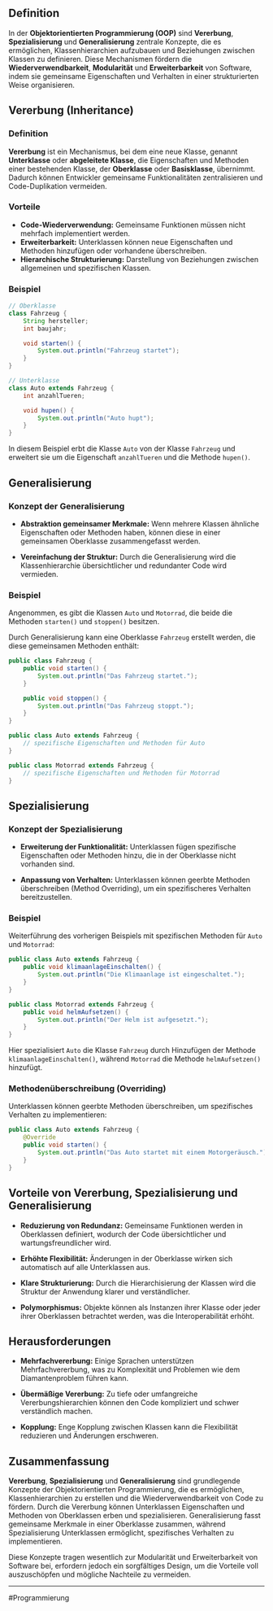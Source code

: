 
## Definition

In der **Objektorientierten Programmierung (OOP)** sind **Vererbung**, **Spezialisierung** und **Generalisierung** zentrale Konzepte, die es ermöglichen, Klassenhierarchien aufzubauen und Beziehungen zwischen Klassen zu definieren. Diese Mechanismen fördern die **Wiederverwendbarkeit**, **Modularität** und **Erweiterbarkeit** von Software, indem sie gemeinsame Eigenschaften und Verhalten in einer strukturierten Weise organisieren.

## Vererbung (Inheritance)

### Definition

**Vererbung** ist ein Mechanismus, bei dem eine neue Klasse, genannt **Unterklasse** oder **abgeleitete Klasse**, die Eigenschaften und Methoden einer bestehenden Klasse, der **Oberklasse** oder **Basisklasse**, übernimmt. Dadurch können Entwickler gemeinsame Funktionalitäten zentralisieren und Code-Duplikation vermeiden.

### Vorteile

- **Code-Wiederverwendung:** Gemeinsame Funktionen müssen nicht mehrfach implementiert werden.
- **Erweiterbarkeit:** Unterklassen können neue Eigenschaften und Methoden hinzufügen oder vorhandene überschreiben.
- **Hierarchische Strukturierung:** Darstellung von Beziehungen zwischen allgemeinen und spezifischen Klassen.

### Beispiel

```java
// Oberklasse
class Fahrzeug {
    String hersteller;
    int baujahr;

    void starten() {
        System.out.println("Fahrzeug startet");
    }
}

// Unterklasse
class Auto extends Fahrzeug {
    int anzahlTueren;

    void hupen() {
        System.out.println("Auto hupt");
    }
}

```

In diesem Beispiel erbt die Klasse `Auto` von der Klasse `Fahrzeug` und erweitert sie um die Eigenschaft `anzahlTueren` und die Methode `hupen()`.

## Generalisierung

### Konzept der Generalisierung

- **Abstraktion gemeinsamer Merkmale:** Wenn mehrere Klassen ähnliche Eigenschaften oder Methoden haben, können diese in einer gemeinsamen Oberklasse zusammengefasst werden.
    
- **Vereinfachung der Struktur:** Durch die Generalisierung wird die Klassenhierarchie übersichtlicher und redundanter Code wird vermieden.

### Beispiel

Angenommen, es gibt die Klassen `Auto` und `Motorrad`, die beide die Methoden `starten()` und `stoppen()` besitzen.

Durch Generalisierung kann eine Oberklasse `Fahrzeug` erstellt werden, die diese gemeinsamen Methoden enthält:

```java
public class Fahrzeug {
    public void starten() {
        System.out.println("Das Fahrzeug startet.");
    }

    public void stoppen() {
        System.out.println("Das Fahrzeug stoppt.");
    }
}

public class Auto extends Fahrzeug {
    // spezifische Eigenschaften und Methoden für Auto
}

public class Motorrad extends Fahrzeug {
    // spezifische Eigenschaften und Methoden für Motorrad
}
```

## Spezialisierung

### Konzept der Spezialisierung

- **Erweiterung der Funktionalität:** Unterklassen fügen spezifische Eigenschaften oder Methoden hinzu, die in der Oberklasse nicht vorhanden sind.
    
- **Anpassung von Verhalten:** Unterklassen können geerbte Methoden überschreiben (Method Overriding), um ein spezifischeres Verhalten bereitzustellen.
    

### Beispiel

Weiterführung des vorherigen Beispiels mit spezifischen Methoden für `Auto` und `Motorrad`:

```java
public class Auto extends Fahrzeug {
    public void klimaanlageEinschalten() {
        System.out.println("Die Klimaanlage ist eingeschaltet.");
    }
}

public class Motorrad extends Fahrzeug {
    public void helmAufsetzen() {
        System.out.println("Der Helm ist aufgesetzt.");
    }
}
```

Hier spezialisiert `Auto` die Klasse `Fahrzeug` durch Hinzufügen der Methode `klimaanlageEinschalten()`, während `Motorrad` die Methode `helmAufsetzen()` hinzufügt.

### Methodenüberschreibung (Overriding)

Unterklassen können geerbte Methoden überschreiben, um spezifisches Verhalten zu implementieren:

```java
public class Auto extends Fahrzeug {
    @Override
    public void starten() {
        System.out.println("Das Auto startet mit einem Motorgeräusch.");
    }
}
```

## Vorteile von Vererbung, Spezialisierung und Generalisierung

- **Reduzierung von Redundanz:** Gemeinsame Funktionen werden in Oberklassen definiert, wodurch der Code übersichtlicher und wartungsfreundlicher wird.
    
- **Erhöhte Flexibilität:** Änderungen in der Oberklasse wirken sich automatisch auf alle Unterklassen aus.
    
- **Klare Strukturierung:** Durch die Hierarchisierung der Klassen wird die Struktur der Anwendung klarer und verständlicher.
    
- **Polymorphismus:** Objekte können als Instanzen ihrer Klasse oder jeder ihrer Oberklassen betrachtet werden, was die Interoperabilität erhöht.
    

## Herausforderungen

- **Mehrfachvererbung:** Einige Sprachen unterstützen Mehrfachvererbung, was zu Komplexität und Problemen wie dem Diamantenproblem führen kann.
    
- **Übermäßige Vererbung:** Zu tiefe oder umfangreiche Vererbungshierarchien können den Code kompliziert und schwer verständlich machen.
    
- **Kopplung:** Enge Kopplung zwischen Klassen kann die Flexibilität reduzieren und Änderungen erschweren.
    

## Zusammenfassung

**Vererbung**, **Spezialisierung** und **Generalisierung** sind grundlegende Konzepte der Objektorientierten Programmierung, die es ermöglichen, Klassenhierarchien zu erstellen und die Wiederverwendbarkeit von Code zu fördern. Durch die Vererbung können Unterklassen Eigenschaften und Methoden von Oberklassen erben und spezialisieren. Generalisierung fasst gemeinsame Merkmale in einer Oberklasse zusammen, während Spezialisierung Unterklassen ermöglicht, spezifisches Verhalten zu implementieren.

Diese Konzepte tragen wesentlich zur Modularität und Erweiterbarkeit von Software bei, erfordern jedoch ein sorgfältiges Design, um die Vorteile voll auszuschöpfen und mögliche Nachteile zu vermeiden.

---

#Programmierung